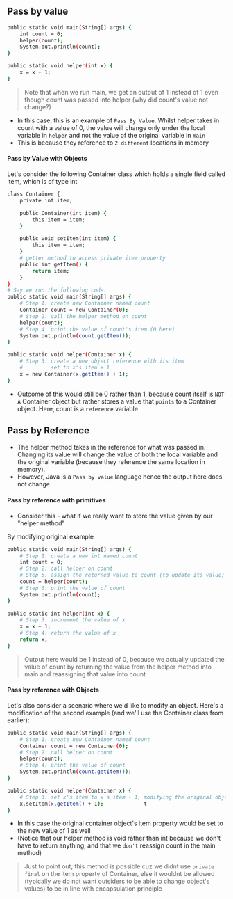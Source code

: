 ## Pass by value
```sh
public static void main(String[] args) {
    int count = 0;
    helper(count);
    System.out.println(count);
}

public static void helper(int x) {
    x = x + 1;
}
```
> Note that when we run main, we get an output of 1 instead of 1 even though count was passed into helper (why did count's value not change?)
* In this case, this is an example of `Pass By Value`. Whilst helper takes in count with a value of 0, the value will change only under the local variable in `helper` and not the value of the original variable in `main`
* This is because they reference to `2 different` locations in memory

#### Pass by Value with Objects
Let's consider the following Container class which holds a single field called item, which is of type int 
```sh
class Container {
    private int item;

    public Container(int item) {
        this.item = item;
    }

    public void setItem(int item) {
        this.item = item;
    }
    # getter method to access private item property 
    public int getItem() {
        return item;
    }
}
# Say we run the following code:
public static void main(String[] args) {
    # Step 1: create new Container named count
    Container count = new Container(0);     
    # Step 2: call the helper method on count
    helper(count);                         
    # Step 4: print the value of count's item (0 here)
    System.out.println(count.getItem());  
}

public static void helper(Container x) {
    # Step 3: create a new object reference with its item 
    #         set to x's item + 1
    x = new Container(x.getItem() + 1); 
}
```
* Outcome of this would still be 0 rather than 1, because count itself is `NOT A` Container object but rather stores a value that `points` to a Container object. Here, count is a `reference` variable
## Pass by Reference
* The helper method takes in the reference for what was passed in. Changing its value will change the value of both the local variable and the original variable (because they reference the same location in memory).
* However, Java is a `Pass by value` language hence the output here does not change

#### Pass by reference with primitives
* Consider this - what if we really want to store the value given by our "helper method"

By modifying original example
```sh
public static void main(String[] args) {
    # Step 1: create a new int named count
    int count = 0;     
    # Step 2: call helper on count       
    # Step 5: assign the returned value to count (to update its value)     
    count = helper(count);             
    # Step 6: print the value of count
    System.out.println(count);          
}

public static int helper(int x) {
    # Step 3: increment the value of x
    x = x + 1;                 
    # Step 4: return the value of x        
    return x;                           
}
```
> Output here would be 1 instead of 0, because we actually updated the value of count by returning the value from the helper method into main and reassigning that value into count
#### Pass by reference with Objects
Let's also consider a scenario where we'd like to modify an object. Here's a modification of the second example (and we'll use the Container class from earlier):

```sh
public static void main(String[] args) {
    # Step 1: create new Container named count
    Container count = new Container(0);     
    # Step 2: call helper on count
    helper(count);                
    # Step 4: print the value of count          
    System.out.println(count.getItem());    
}

public static void helper(Container x) {
    # Step 3: set x's item to x's item + 1, modifying the original objec
    x.setItem(x.getItem() + 1);             t
}
```
* In this case the original container object's item property would be set to the new value of 1 as well
* (Notice that our helper method is void rather than int because we don't have to return anything, and that we `don't` reassign count in the main method)
> Just to point out, this method is possible cuz we didnt use `private final` on the item property of Container, else it wouldnt be allowed (typically we do not want outsiders to be able to change object's values) to be in line with encapsulation principle
